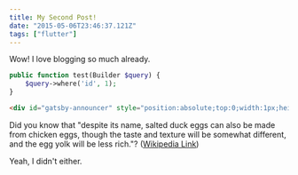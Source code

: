 ```yaml
---
title: My Second Post!
date: "2015-05-06T23:46:37.121Z"
tags: ["flutter"]
---
```



Wow! I love blogging so much already.

```php
public function test(Builder $query) {
    $query->where('id', 1);
}
```


```html
<div id="gatsby-announcer" style="position:absolute;top:0;width:1px;height:1px;padding:0;overflow:hidden;clip:rect(0, 0, 0, 0);white-space:nowrap;border:0" aria-live="assertive" aria-atomic="true">Navigated to Carnou</div>
```

Did you know that "despite its name, salted duck eggs can also be made from
chicken eggs, though the taste and texture will be somewhat different, and the
egg yolk will be less rich."?
([Wikipedia Link](https://en.wikipedia.org/wiki/Salted_duck_egg))

Yeah, I didn't either.
